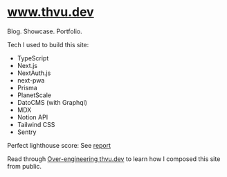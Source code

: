 # www.thvu.dev

Blog. Showcase. Portfolio.

Tech I used to build this site:

- TypeScript
- Next.js
- NextAuth.js
- next-pwa
- Prisma
- PlanetScale
- DatoCMS (with Graphql)
- MDX
- Notion API
- Tailwind CSS
- Sentry

Perfect lighthouse score: See [report](https://googlechrome.github.io/lighthouse/viewer/?gist=a073edb847b04d087d4e6b524d907d8c)

Read through [Over-engineering thvu.dev](https://www.thvu.dev/blog/over-engineering-thvu-dev) to learn how I composed this site from public.
